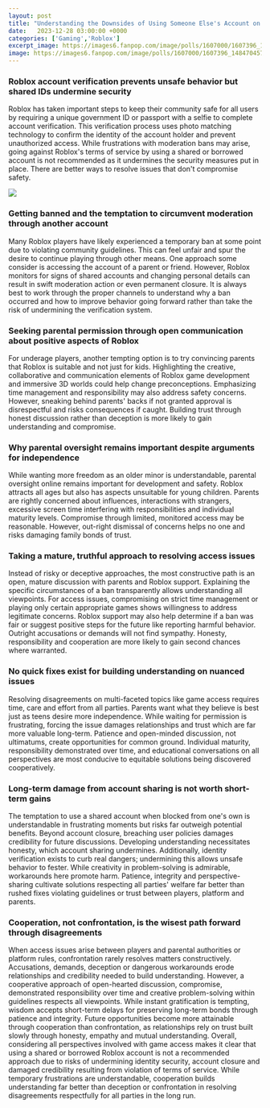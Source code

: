```yaml
---
layout: post
title: "Understanding the Downsides of Using Someone Else's Account on Roblox"
date:   2023-12-28 03:00:00 +0000
categories: ['Gaming','Roblox']
excerpt_image: https://images6.fanpop.com/image/polls/1607000/1607396_1484704570736_full.jpg
image: https://images6.fanpop.com/image/polls/1607000/1607396_1484704570736_full.jpg
---
```


### **Roblox account verification prevents unsafe behavior but shared IDs undermine security** 
Roblox has taken important steps to keep their community safe for all users by requiring a unique government ID or passport with a selfie to complete account verification. This verification process uses photo matching technology to confirm the identity of the account holder and prevent unauthorized access. While frustrations with moderation bans may arise, going against Roblox's terms of service by using a shared or borrowed account is not recommended as it undermines the security measures put in place. There are better ways to resolve issues that don't compromise safety. 

![](https://images6.fanpop.com/image/polls/1607000/1607396_1484704570736_full.jpg)
### **Getting banned and the temptation to circumvent moderation through another account**
Many Roblox players have likely experienced a temporary ban at some point due to violating community guidelines. This can feel unfair and spur the desire to continue playing through other means. One approach some consider is accessing the account of a parent or friend. However, Roblox monitors for signs of shared accounts and changing personal details can result in swift moderation action or even permanent closure. It is always best to work through the proper channels to understand why a ban occurred and how to improve behavior going forward rather than take the risk of undermining the verification system.
### **Seeking parental permission through open communication about positive aspects of Roblox**  
For underage players, another tempting option is to try convincing parents that Roblox is suitable and not just for kids. Highlighting the creative, collaborative and communication elements of Roblox game development and immersive 3D worlds could help change preconceptions. Emphasizing time management and responsibility may also address safety concerns. However, sneaking behind parents' backs if not granted approval is disrespectful and risks consequences if caught. Building trust through honest discussion rather than deception is more likely to gain understanding and compromise. 
### **Why parental oversight remains important despite arguments for independence**
While wanting more freedom as an older minor is understandable, parental oversight online remains important for development and safety. Roblox attracts all ages but also has aspects unsuitable for young children. Parents are rightly concerned about influences, interactions with strangers, excessive screen time interfering with responsibilities and individual maturity levels. Compromise through limited, monitored access may be reasonable. However, out-right dismissal of concerns helps no one and risks damaging family bonds of trust.
### **Taking a mature, truthful approach to resolving access issues**  
Instead of risky or deceptive approaches, the most constructive path is an open, mature discussion with parents and Roblox support. Explaining the specific circumstances of a ban transparently allows understanding all viewpoints. For access issues, compromising on strict time management or playing only certain appropriate games shows willingness to address legitimate concerns. Roblox support may also help determine if a ban was fair or suggest positive steps for the future like reporting harmful behavior. Outright accusations or demands will not find sympathy. Honesty, responsibility and cooperation are more likely to gain second chances where warranted.
### **No quick fixes exist for building understanding on nuanced issues**
Resolving disagreements on multi-faceted topics like game access requires time, care and effort from all parties. Parents want what they believe is best just as teens desire more independence. While waiting for permission is frustrating, forcing the issue damages relationships and trust which are far more valuable long-term. Patience and open-minded discussion, not ultimatums, create opportunities for common ground. Individual maturity, responsibility demonstrated over time, and educational conversations on all perspectives are most conducive to equitable solutions being discovered cooperatively.
### **Long-term damage from account sharing is not worth short-term gains**
The temptation to use a shared account when blocked from one's own is understandable in frustrating moments but risks far outweigh potential benefits. Beyond account closure, breaching user policies damages credibility for future discussions. Developing understanding necessitates honesty, which account sharing undermines. Additionally, identity verification exists to curb real dangers; undermining this allows unsafe behavior to fester. While creativity in problem-solving is admirable, workarounds here promote harm. Patience, integrity and perspective-sharing cultivate solutions respecting all parties' welfare far better than rushed fixes violating guidelines or trust between players, platform and parents.
### **Cooperation, not confrontation, is the wisest path forward through disagreements**  
When access issues arise between players and parental authorities or platform rules, confrontation rarely resolves matters constructively. Accusations, demands, deception or dangerous workarounds erode relationships and credibility needed to build understanding. However, a cooperative approach of open-hearted discussion, compromise, demonstrated responsibility over time and creative problem-solving within guidelines respects all viewpoints. While instant gratification is tempting, wisdom accepts short-term delays for preserving long-term bonds through patience and integrity. Future opportunities become more attainable through cooperation than confrontation, as relationships rely on trust built slowly through honesty, empathy and mutual understanding.
Overall, considering all perspectives involved with game access makes it clear that using a shared or borrowed Roblox account is not a recommended approach due to risks of undermining identity security, account closure and damaged credibility resulting from violation of terms of service. While temporary frustrations are understandable, cooperation builds understanding far better than deception or confrontation in resolving disagreements respectfully for all parties in the long run.